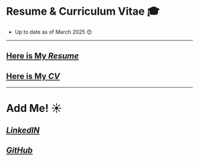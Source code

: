 #  Resume & Curriculum Vitae 🎓
- Up to date as of March 2025 😊
---

## [Here is My ***Resume***](https://github.com/angelesmarinbatana/CV-and-Resume/blob/main/Resume/Resume_AngelesMarinBatana.pdf)

## [Here is My ***CV***](https://github.com/angelesmarinbatana/CV-and-Resume/blob/main/CV/CV_AngelesMarinBatana.pdf)
---

# Add Me! ☀️

## [***LinkedIN***](https://www.linkedin.com/in/angeles-marin-batana/) 
## [***GitHub***](https://github.com/angelesmarinbatana)

